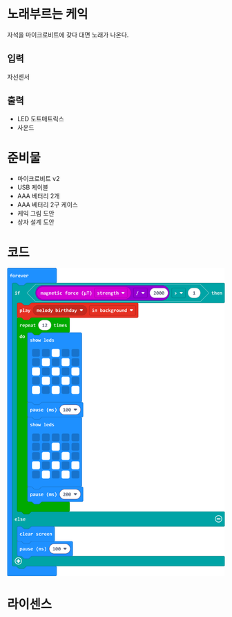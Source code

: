 # 노래부르는 케익 
자석을 마이크로비트에 갖다 대면 노래가 나온다.
## 입력
자선센서

## 출력 
- LED 도트매트릭스 
- 사운드 

# 준비물 
- 마이크로비트 v2  
- USB 케이블 
- AAA 베터리 2개 
- AAA 베터리 2구 케이스 
- 케익 그림 도안 
- 상자 설계 도안 


# 코드 

![code](/img/microbit-screenshot.png)

# 라이센스 